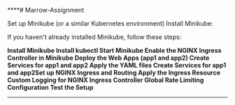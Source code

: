 ****# Marrow-Assignment

Set up Minikube (or a similar Kubernetes environment)
Install Minikube:

If you haven't already installed Minikube, follow these steps:

**Install Minikube
Install kubectl 
Start Minikube 
Enable the NGINX Ingress Controller in Minikube
Deploy the Web Apps (app1 and app2)
Create Services for app1 and app2
Apply the YAML files
Create Services for app1 and app2Set up NGINX Ingress and Routing
Apply the Ingress Resource
Custom Logging for NGINX Ingress Controller
Global Rate Limiting Configuration
Test the Setup**





****
